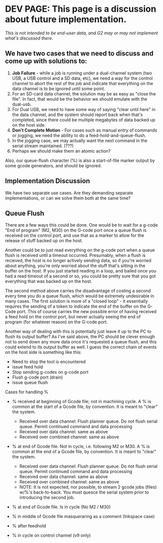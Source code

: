 # DEV PAGE: This page is a discussion about future implementation.

_This is not intended to be end-user data, and G2 may or may not implement what's discussed there._

## We have two cases that we need to discuss and come up with solutions to:

1. **Job Failure** - while  a job is running under a dual-channel system (two USB, a USB control and a SD data, etc), we need a way for the control channel to abort the rest of the job and indicate that everything on the data channel is to be ignored until some point.
  1. For an SD-card data channel, the solution may be as easy as "close the file". In fact, that would be the behavior we should emulate with the dual-usb.
  1. For Dual USB, we need to have some way of saying "clear until here" in the data channel, and the system should report back when that's completed, since there could be multiple megabytes of data backed up on the host side.
1. **Don't Complete Motion** - For cases such as manual entry of commands or jogging, we need the ability to do a feed-hold-and-queue-flush.
  1. In the jogging case, we may actually want the next command in the serial stream maintained. (???)
  1. Perhaps we should make them an atomic action?

Also, our queue-flush character (%) is also a start-of-file marker output by some gcode generators, and should be ignored.

## Implementation Discussion

We have two separate use cases. Are they demanding separate implementations, or can we solve them both at the same time?

## Queue Flush

There are a few ways this could be done.  One would be to wait for a g-code "End of program" (M2, M30) on the G-code port once a queue flush is received on the control port, and use that as a marker to allow for the release of stuff backed up on the host.

Another could be to just read everything on the g-code port when a queue flush is received until a timeout occurred.  Presumably, when a flush is recieved, the host is no longer actively sending data, so if you're worried about anything, you're only worried about the stuff that's sitting in the buffer on the host.  If you just started reading in a loop, and bailed once you had a read timeout of a second or so, you could be pretty sure that you got everything that was backed up on the host.

The second method above carries the disadvantage of costing a second every time you do a queue flush, which would be extremely undesirable in many cases.  The first solution is more of a "closed loop" - it essentially requires the sending of a token to indicate the end of the buffer on the G-Code port.  This of course carries the new possible error of having received a feed hold on the control port, but never actually seeing the end of program (for whatever reason) on the G-code port.

Another way of dealing with this is potentially just leave it up to the PC to flush its output buffer? As I've said above, the PC should be clever enough not to send down any more data once it's requested a queue flush, and this could extend to its output buffer as well.  I guess the correct chain of events on the host side is something like this:

 * Need to stop the tool is encountered
 * issue feed hold
 * Stop sending g-codes on g-code port
 * Flush g-code port (drain)
 * issue queue flush

Cases for handling %

* % received at beginning of Gcode file; not in machining cycle. A % is common at the start of a Gcode file, by convention. It is meant to "clear" the system.
  * Received over data channel: Flush planner queue. Do not flush serial queue. Permit continued command and data processing
   * Received over data channel: same as above
   * Received over combined channel: same as above

* % at end of Gcode file. Not in cycle, i.e. following M2 or M30. A % is common at the end of a Gcode file, by convention. It is meant to "clear" the system.
  * Received over data channel: Flush planner queue. Do not flush serial queue. Permit continued command and data processing
   * Received over data channel: same as above
   * Received over combined channel: same as above
   * NOTE: It is not expected, nor possible, to stream 2 gcode jobs (files) w/%'s back-to-back. You must quesce the serial system prior to introducing the second job.

* % at end of Gcode file. Is in cycle (No M2 / M30)

* % in middle of Gcode file masqueraring as a comment (Inkspace case)

* % after feedhold 

* % in cycle on control channel (v9 only)

